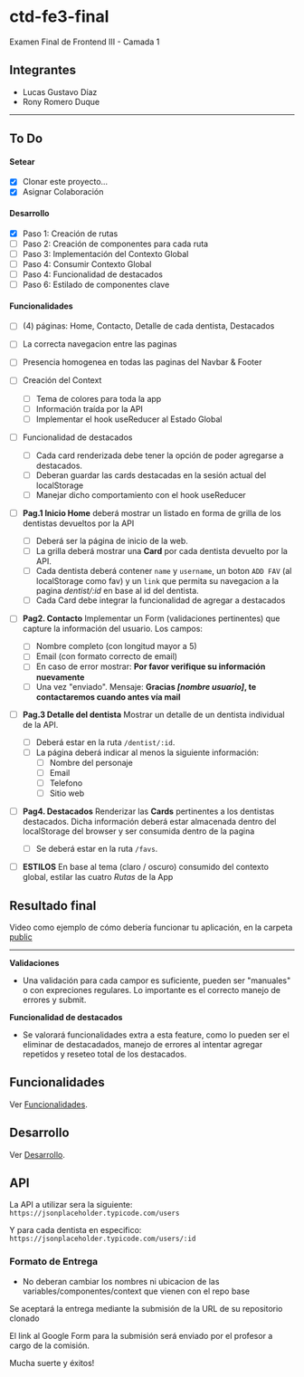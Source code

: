 # ctd-fe3-final

Examen Final de Frontend III - Camada 1

## Integrantes

- Lucas Gustavo Díaz
- Rony Romero Duque

---

## To Do

#### Setear

- [x] Clonar este proyecto...
- [x] Asignar Colaboración

#### Desarrollo

- [x] Paso 1: Creación de rutas
- [ ] Paso 2: Creación de componentes para cada ruta
- [ ] Paso 3: Implementación del Contexto Global
- [ ] Paso 4: Consumir Contexto Global
- [ ] Paso 4: Funcionalidad de destacados
- [ ] Paso 6: Estilado de componentes clave

#### Funcionalidades

- [ ] (4) páginas: Home, Contacto, Detalle de cada dentista, Destacados
- [ ] La correcta navegacion entre las paginas
- [ ] Presencia homogenea en todas las paginas del Navbar & Footer
- [ ] Creación del Context
  - [ ] Tema de colores para toda la app
  - [ ] Información traída por la API
  - [ ] Implementar el hook useReducer al Estado Global
- [ ] Funcionalidad de destacados
  - [ ] Cada card renderizada debe tener la opción de poder agregarse a destacados.
  - [ ] Deberan guardar las cards destacadas en la sesión actual del localStorage
  - [ ] Manejar dicho comportamiento con el hook useReducer
- [ ] **Pag.1 Inicio Home** deberá mostrar un listado en forma de grilla de los dentistas devueltos por la API
  - [ ] Deberá ser la página de inicio de la web.
  - [ ] La grilla deberá mostrar una **Card** por cada dentista devuelto por la API.
  - [ ] Cada dentista deberá contener `name` y `username`, un boton `ADD FAV` (al localStorage como fav) y un `link` que permita su navegacion a la pagina _dentist/:id_ en base al id del dentista.
  - [ ] Cada Card debe integrar la funcionalidad de agregar a destacados
- [ ] **Pag2. Contacto** Implementar un Form (validaciones pertinentes) que capture la información del usuario. Los campos:
  - [ ] Nombre completo (con longitud mayor a 5)
  - [ ] Email (con formato correcto de email)
  - [ ] En caso de error mostrar: **Por favor verifique su información nuevamente**
  - [ ] Una vez "enviado". Mensaje: **Gracias _[nombre usuario]_, te contactaremos cuando antes vía mail**
- [ ] **Pag.3 Detalle del dentista** Mostrar un detalle de un dentista individual de la API.
  - [ ] Deberá estar en la ruta `/dentist/:id`.
  - [ ] La página deberá indicar al menos la siguiente información:
    - [ ] Nombre del personaje
    - [ ] Email
    - [ ] Telefono
    - [ ] Sitio web
- [ ] **Pag4. Destacados** Renderizar las **Cards** pertinentes a los dentistas destacados. Dicha información deberá estar almacenada dentro del localStorage del browser y ser consumida dentro de la pagina

  - [ ] Se deberá estar en la ruta `/favs`.

- [ ] **ESTILOS** En base al tema (claro / oscuro) consumido del contexto global, estilar las cuatro _Rutas_ de la App

## Resultado final

Video como ejemplo de cómo debería funcionar tu aplicación, en la carpeta [public](/public/)

---

**Validaciones**

- Una validación para cada campor es suficiente, pueden ser "manuales" o con expreciones regulares. Lo importante es el correcto manejo de errores y submit.

**Funcionalidad de destacados**

- Se valorará funcionalidades extra a esta feature, como lo pueden ser el eliminar de destacadados, manejo de errores al intentar agregar repetidos y reseteo total de los destacados.

## Funcionalidades

Ver [Funcionalidades](docs/funcionalidades.md).

## Desarrollo

Ver [Desarrollo](docs/desarrollo.md).

## API

La API a utilizar sera la siguiente:
`https://jsonplaceholder.typicode.com/users`

Y para cada dentista en especifico:
`https://jsonplaceholder.typicode.com/users/:id`

### Formato de Entrega

- No deberan cambiar los nombres ni ubicacion de las variables/componentes/context que vienen con el repo base

Se aceptará la entrega mediante la submisión de la URL de su repositorio clonado

El link al Google Form para la submisión será enviado por el profesor a cargo de la comisión.

Mucha suerte y éxitos!
